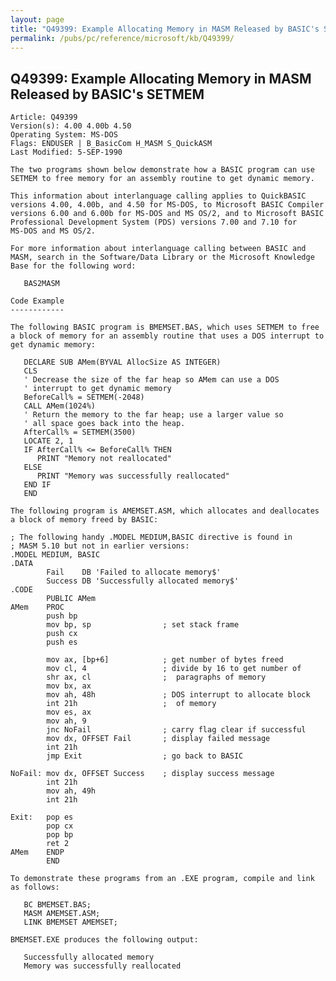 ```yaml
---
layout: page
title: "Q49399: Example Allocating Memory in MASM Released by BASIC's SETMEM"
permalink: /pubs/pc/reference/microsoft/kb/Q49399/
---
```


## Q49399: Example Allocating Memory in MASM Released by BASIC's SETMEM

	Article: Q49399
	Version(s): 4.00 4.00b 4.50
	Operating System: MS-DOS
	Flags: ENDUSER | B_BasicCom H_MASM S_QuickASM
	Last Modified: 5-SEP-1990
	
	The two programs shown below demonstrate how a BASIC program can use
	SETMEM to free memory for an assembly routine to get dynamic memory.
	
	This information about interlanguage calling applies to QuickBASIC
	versions 4.00, 4.00b, and 4.50 for MS-DOS, to Microsoft BASIC Compiler
	versions 6.00 and 6.00b for MS-DOS and MS OS/2, and to Microsoft BASIC
	Professional Development System (PDS) versions 7.00 and 7.10 for
	MS-DOS and MS OS/2.
	
	For more information about interlanguage calling between BASIC and
	MASM, search in the Software/Data Library or the Microsoft Knowledge
	Base for the following word:
	
	   BAS2MASM
	
	Code Example
	------------
	
	The following BASIC program is BMEMSET.BAS, which uses SETMEM to free
	a block of memory for an assembly routine that uses a DOS interrupt to
	get dynamic memory:
	
	   DECLARE SUB AMem(BYVAL AllocSize AS INTEGER)
	   CLS
	   ' Decrease the size of the far heap so AMem can use a DOS
	   ' interrupt to get dynamic memory
	   BeforeCall% = SETMEM(-2048)
	   CALL AMem(1024%)
	   ' Return the memory to the far heap; use a larger value so
	   ' all space goes back into the heap.
	   AfterCall% = SETMEM(3500)
	   LOCATE 2, 1
	   IF AfterCall% <= BeforeCall% THEN
	      PRINT "Memory not reallocated"
	   ELSE
	      PRINT "Memory was successfully reallocated"
	   END IF
	   END
	
	The following program is AMEMSET.ASM, which allocates and deallocates
	a block of memory freed by BASIC:
	
	; The following handy .MODEL MEDIUM,BASIC directive is found in
	; MASM 5.10 but not in earlier versions:
	.MODEL MEDIUM, BASIC
	.DATA
	        Fail    DB 'Failed to allocate memory$'
	        Success DB 'Successfully allocated memory$'
	.CODE
	        PUBLIC AMem
	AMem    PROC
	        push bp
	        mov bp, sp                ; set stack frame
	        push cx
	        push es
	
	        mov ax, [bp+6]            ; get number of bytes freed
	        mov cl, 4                 ; divide by 16 to get number of
	        shr ax, cl                ;  paragraphs of memory
	        mov bx, ax
	        mov ah, 48h               ; DOS interrupt to allocate block
	        int 21h                   ;  of memory
	        mov es, ax
	        mov ah, 9
	        jnc NoFail                ; carry flag clear if successful
	        mov dx, OFFSET Fail       ; display failed message
	        int 21h
	        jmp Exit                  ; go back to BASIC
	
	NoFail: mov dx, OFFSET Success    ; display success message
	        int 21h
	        mov ah, 49h
	        int 21h
	
	Exit:   pop es
	        pop cx
	        pop bp
	        ret 2
	AMem    ENDP
	        END
	
	To demonstrate these programs from an .EXE program, compile and link
	as follows:
	
	   BC BMEMSET.BAS;
	   MASM AMEMSET.ASM;
	   LINK BMEMSET AMEMSET;
	
	BMEMSET.EXE produces the following output:
	
	   Successfully allocated memory
	   Memory was successfully reallocated
